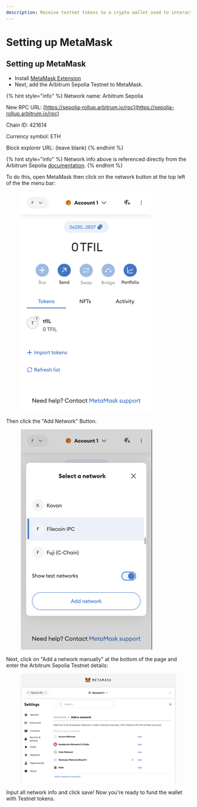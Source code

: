 ```yaml
---
description: Receive testnet tokens to a crypto wallet used to interact with Lilypad
---
```


# Setting up MetaMask

## Setting up MetaMask

* Install [MetaMask Extension](https://metamask.io/)
* Next, add the Arbitrum Sepolia Testnet to MetaMask.

{% hint style="info" %}
Network name: Arbitrum Sepolia

New RPC URL: [https://sepolia-rollup.arbitrum.io/rpc](https://sepolia-rollup.arbitrum.io/rpc)

Chain ID: 421614

Currency symbol: ETH

Block explorer URL: (leave blank)
{% endhint %}

{% hint style="info" %}
Network info above is referenced directly from the Arbitrum Sepolia [documentation](https://docs.arbitrum.io/arbitrum-bridge/quickstart#step-2-add-the-preferred-network-to-your-wallet).
{% endhint %}

To do this, open MetaMask then click on the network button at the top left of the  the menu bar:

<figure><img src="../../.gitbook/assets/spaces_tadiyoOe4nTUoSulEVOV_uploads_git-blob-104d606585f69a7a02e28af965cb29a849f5d240_image.png" alt=""><figcaption></figcaption></figure>

Then click the "Add Network" Button.

<figure><img src="../../.gitbook/assets/spaces_tadiyoOe4nTUoSulEVOV_uploads_git-blob-5cc0d331f1bcb036582ed49d9cf56ceaf073467b_image.png" alt=""><figcaption></figcaption></figure>

Next, click on "Add a network manually" at the bottom of the page and enter the Arbitrum Sepolia Testnet details:

<figure><img src="../../.gitbook/assets/image (119).png" alt=""><figcaption></figcaption></figure>

Input all network info and click save! Now you're ready to fund the wallet with Testnet tokens.

<figure><img src="../../.gitbook/assets/Screenshot 2024-06-24 at 8.06.00 PM.png" alt=""><figcaption></figcaption></figure>



